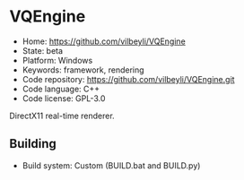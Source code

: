 # VQEngine

- Home: https://github.com/vilbeyli/VQEngine
- State: beta
- Platform: Windows
- Keywords: framework, rendering
- Code repository: https://github.com/vilbeyli/VQEngine.git
- Code language: C++
- Code license: GPL-3.0

DirectX11 real-time renderer.

## Building

- Build system: Custom (BUILD.bat and BUILD.py)
